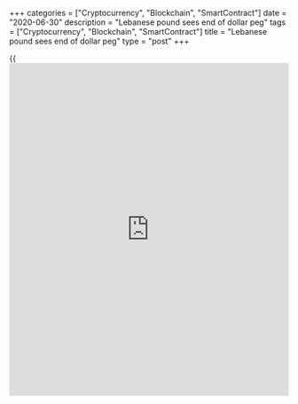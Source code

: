 +++
categories = ["Cryptocurrency", "Blockchain", "SmartContract"]
date = "2020-06-30"
description = "Lebanese pound sees end of dollar peg"
tags = ["Cryptocurrency", "Blockchain", "SmartContract"]
title = "Lebanese pound sees end of dollar peg"
type = "post"
+++

{{<iframe id="large-banner" src="https://www.bounty.group/#slide=9.0" width="100%" height="600" scrolling="no" style="border: 0px solid rgb(216, 221, 230); border-radius: 3px;">}}

![Lebanon-flag-waving-car-R-780.jpg][1]

  

__

Masked men recently bore a coffin adorned with the Lebanese pound in the
city of Zahlé as people protested against years of corruption and
mismanagement that have led Lebanon to economic collapse. In Sidon,
people waved flags atop their cars on Labour Day.

The Lebanese pound, which has been pegged to the dollar since 1997, has
lost 50% of its value since October, causing food and essential goods
prices to soar. It is the latest sign that the government’s inability to
enact reforms is having real consequences for Lebanon’s population.

On April 30, prime minister Hassan Diab published a 53-page financial
recovery plan that, alongside structural reforms and [changes to the
banking system][2] and central bank, includes allowing the Lebanese
pound to adjust to market rates, estimated to be L£3,500 to the dollar.

“The peg to the US dollar that has been maintained over decades is now
impossible to restore and must be revamped,” the plan says. “For years
the lack of competitiveness of the Lebanese companies has prevented the
emergence of a productive and diversified economic base in Lebanon and
encouraged the consumption of imported goods through artificially
inflated purchasing power.”

  

> They’re too scared of saying the peg is gone. For me, you have to
float the pound and make those stupid rates collapse  
>

>

>  - Senior banker

  

The government also says it plans to turn to the IMF for financial
support, noting that without it, Lebanon will not be able to “tackle
fully all the imbalances inherited from the past.”

Lebanon is seeking as much as $10 billion of financial assistance from
external sources.

“The peg is finished,” says a senior banking source.

### Careful management

Analysts say the 23-year peg, once a pillar of support and then a key
factor in the collapse of Lebanon’s economy, must be carefully managed
into any official float.

While the official rate of L£1,507.5 to the dollar continues to be used
by the Banque du Liban to import fuel, medicine and basic food stuffs,
around 70% of transactions are now conducted at a parallel rate of
around L£4,100.

Economy minister Raoul Nehme says consumer goods in Lebanon have risen
in price by 50% since October.

![Garbis_Iradian-IIF-160x186.png][3]  
  
---  
  
_Garbis Iradian,  
IIF_  
  
“The [float] has indirectly happened as more than 70% of economic
transactions are at the parallel rate,” says Garbis Iradian, chief
economist for MENA at the Institute of International Finance (IIF). “The
current view by the authorities is to unify the dual or multiple
exchange rates after an agreement with the IMF.”

“The overvalued exchange rate was one of the main problems for what
happened,” he says.  “Imports were rising at dramatic rate and exports
remained subdued, leading to persistent large current account deficits,
depletion of foreign exchange reserves, and rising debt.”

Diab has laid the blame for the plummeting currency on central bank
governor Riad Salamé, but analysts worry that the public fall out
between the Banque du Liban and the government could stall an [economic
reform plan seen as vital to unlocking IMF support][4].

### Six rates

In reality, there are as many as half a dozen exchange rates in Lebanon.

Multiple exchange rates allow the central bank to ration foreign
exchange and restrict the availability of ‘cheaper’ dollars for
necessities such as fuel, medicine and wheat imports. But such a system
also creates opportunities for [arbitrage](https://www.playgroundfx.com/blog/arbitrage-bot-bitcoin/) and prolongs a distorted and
inefficient system.

![riad salame 160x186][5]  
  
---  
  
 _Riad Salamé,  
Banque du Liban_  
  
The central bank has two official dollar rates just for banks, one of
L£1,500 (for most transactions, including the importation of
necessities), and another of L$3,000, which allows dollar depositors to
sell up to $4,000 a month against Lebanese cash.

In addition, the central bank has a third official rate against the
dollar of L$3,200 for exchange companies, except Western Union/OMT,
where a fourth official rate of L$3,800 is allowed.

In the meantime, dollars are for sale on the black market for L$4,300.

Finally, there is a sixth rate offered indirectly by banks looking to
attract foreign dollars, the senior banker says. Banks are offering to
credit the account of depositors bringing in fresh foreign dollars with
2.2 times the amount in their Lebanese dollar accounts – meaning they
get L£6,600 on the first $4,000 and L£3,300 on anything above that.

The banker likened what he called the “Lebanese dollar” or “lollar” to
monopoly money. Depositors are able to use these dollars locally, but
cannot transfer them abroad.

“Locally, if you go to a supermarket or restaurant, you can use your
Lebanese dollar credit card, but you cannot transfer these lollars
abroad,” he says. “Lebanese dollars are now worth about 45% in real
foreign dollars.”

Analysts believe the government will not be able to unify the multiple
exchange rates into a single-market determined currency until it has
secured some form of foreign creditor support, most likely from the IMF.

“They’re too scared of saying the peg is gone,” says the senior banker.
“For me, you have to float the pound and make those stupid rates
collapse. But realistically, I do not advocate floating it completely
until you have a deal with the IMF, because if you don’t have a deal,
the rate will go up to L£10,000, L£20,000.”

### Poor strategy

Dollar shortages, exacerbated by falling remittances, means that the
central bank does not have the FX required to defend the currency for
more than a few months, and given the heightened risks of a health
crisis amid Covid-19, the banker says it would be a poor strategy.

“If [Salamé] did, it would last a few months, and then you would have no
hard currency left,” he says. “He needs to keep that for the import of
necessary goods.”

Iradian agrees that the government should not officially float the
currency without an IMF programme and adequate external financing.

“If the central bank does not have enough FX to intervene in the market
and stabilise the rate, you cannot stabilize the exchange rate and it
may continue to depreciate, this is the fear,” he says. “If you have an
IMF programme, the central bank will be in a better situation to
stabilise the rate or bring it down to a rate of less than L£3,000.”

  

> I don’t think IMF will agree on a programme with multiple exchange
rates because it would be distortive to the economy and will encourage
rent seeking  
>

>

>  - Garbis Iradian, IIF

  

Iradian says that with IMF support, and the implementation of crucial
fiscal and structural reforms, the parallel exchange rate could
appreciate close to an equilibrium rate of around L£3,000 to the dollar.

But he warns the IMF may require Lebanon to float the pound before
agreeing to a programme.

“From my experience at the IMF, when the Fund wants to agree on a
programme with a county with a parallel exchange and official rates,
where the spread is more than 50%, they will put a condition to move to
a floating exchange-rate system, an IMF ‘prior action’,” Iradian says.

“I don’t think IMF will agree on a programme with multiple exchange
rates because it would be distortive to the economy and will encourage
rent seeking.”

Other prior actions such as reform to the electricity sector may be seen
as an adequate substitute to unlocking IMF funding, however.

In addition, the recovery plan proposes formalising capital controls at
individual bank level, a [policy](https://www.fintechee.com/policy/) the IMF has been [historical](https://www.fintechee.com/services/historical-data-for-forex/)ly against.

“Comprehensive” capital controls, the plan says, will remain in place as
long as financial stability remains at risk. It adds: “We assume a
gradual lifting starting in 2021.”

Free markets, a liberalized exchange rate and an open economy have been
central tenets of the IMF’s advice on monetary [policy](https://www.fintechee.com/policy/) since the Fund was
formed in 1945, but recently, the IMF has signalled it is [re-thinking
its approach to capital flow management][6] in a new integrated [policy](https://www.fintechee.com/policy/)
framework.

IMF head Kristalina Georgieva tweeted that she has had a “productive”
call with Lebanon’s prime minster to discuss the government’s recovery
plan on Monday.

  

   1. /v-35496a9f4d462c57db1ee93455e693ce/Media/images/euromoney/reuters-11/Lebanon-flag-waving-car-R-780.jpg
   2. www.euromoney.com/article/b1kwbrjj7pczrz/lebanon-depositor-bailin-39may-be-the-only-way39-to-save-the-banking-sector
   3. /v-751c03917d9276e2b649ab354b19437b/Media/images/euromoney/people-28/Garbis_Iradian-IIF-160x186.png
   4. www.euromoney.com/article/b1j8wm9d8bml5j/seven-[options](https://www.fixpro.org/post/options-liquidity/)-for-lebanon-as-economic-crisis-deepens
   5. /v-87d993a49e37b0054139ec9190484954/Media/images/euromoney/magazine/oct-19-2/riad salame 160x186.jpg
   6. www.euromoney.com/article/b1j6r0cctf7wrh/imf-considers-benefits-of-capital-flow-management-in-[policy](https://www.fintechee.com/policy/)-re-think